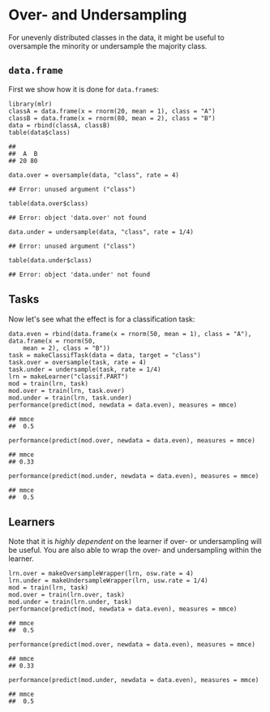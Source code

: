 Over- and Undersampling
=======================

For unevenly distributed classes in the data, it might be useful to oversample
the minority or undersample the majority class.

``data.frame``
--------------

First we show how it is done for `data.frame`s:


```splus
library(mlr)
classA = data.frame(x = rnorm(20, mean = 1), class = "A")
classB = data.frame(x = rnorm(80, mean = 2), class = "B")
data = rbind(classA, classB)
table(data$class)
```

```
## 
##  A  B 
## 20 80
```

```splus
data.over = oversample(data, "class", rate = 4)
```

```
## Error: unused argument ("class")
```

```splus
table(data.over$class)
```

```
## Error: object 'data.over' not found
```

```splus
data.under = undersample(data, "class", rate = 1/4)
```

```
## Error: unused argument ("class")
```

```splus
table(data.under$class)
```

```
## Error: object 'data.under' not found
```


Tasks
-----

Now let's see what the effect is for a classification task:

```splus
data.even = rbind(data.frame(x = rnorm(50, mean = 1), class = "A"), data.frame(x = rnorm(50, 
    mean = 2), class = "B"))
task = makeClassifTask(data = data, target = "class")
task.over = oversample(task, rate = 4)
task.under = undersample(task, rate = 1/4)
lrn = makeLearner("classif.PART")
mod = train(lrn, task)
mod.over = train(lrn, task.over)
mod.under = train(lrn, task.under)
performance(predict(mod, newdata = data.even), measures = mmce)
```

```
## mmce 
##  0.5
```

```splus
performance(predict(mod.over, newdata = data.even), measures = mmce)
```

```
## mmce 
## 0.33
```

```splus
performance(predict(mod.under, newdata = data.even), measures = mmce)
```

```
## mmce 
##  0.5
```


Learners
--------

Note that it is _highly dependent_ on the learner if over- or undersampling will
be useful. You are also able to wrap the over- and undersampling within the learner.

```splus
lrn.over = makeOversampleWrapper(lrn, osw.rate = 4)
lrn.under = makeUndersampleWrapper(lrn, usw.rate = 1/4)
mod = train(lrn, task)
mod.over = train(lrn.over, task)
mod.under = train(lrn.under, task)
performance(predict(mod, newdata = data.even), measures = mmce)
```

```
## mmce 
##  0.5
```

```splus
performance(predict(mod.over, newdata = data.even), measures = mmce)
```

```
## mmce 
## 0.33
```

```splus
performance(predict(mod.under, newdata = data.even), measures = mmce)
```

```
## mmce 
##  0.5
```

